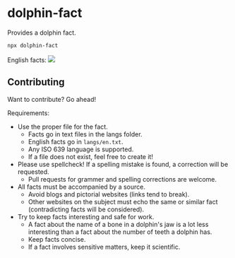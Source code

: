 # dolphin-fact
Provides a dolphin fact.

```bash
npx dolphin-fact
```

English facts: <img src="https://img.shields.io/github/size/cloewen8/dolphin-fact/langs/en.txt" />

## Contributing
Want to contribute? Go ahead!

Requirements:
- Use the proper file for the fact.
  - Facts go in text files in the langs folder.
  - English facts go in `langs/en.txt`.
  - Any ISO 639 language is supported.
  - If a file does not exist, feel free to create it!
- Please use spellcheck! If a spelling mistake is found, a correction will be requested.
  - Pull requests for grammer and spelling corrections are welcome.
- All facts must be accompanied by a source.
  - Avoid blogs and pictorial websites (links tend to break).
  - Other websites on the subject must echo the same or similar fact (contradicting facts will be considered).
- Try to keep facts interesting and safe for work.
  - A fact about the name of a bone in a dolphin's jaw is a lot less interesting than a fact about the number of teeth a dolphin has.
  - Keep facts concise.
  - If a fact involves sensitive matters, keep it scientific.
